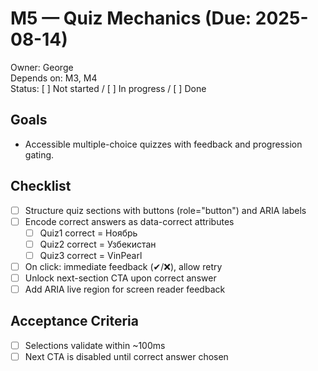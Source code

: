 # M5 — Quiz Mechanics (Due: 2025-08-14)

Owner: George  
Depends on: M3, M4  
Status: [ ] Not started / [ ] In progress / [ ] Done

## Goals

- Accessible multiple-choice quizzes with feedback and progression gating.

## Checklist

- [ ] Structure quiz sections with buttons (role="button") and ARIA labels
- [ ] Encode correct answers as data-correct attributes
  - [ ] Quiz1 correct = Ноябрь
  - [ ] Quiz2 correct = Узбекистан
  - [ ] Quiz3 correct = VinPearl
- [ ] On click: immediate feedback (✔/❌), allow retry
- [ ] Unlock next-section CTA upon correct answer
- [ ] Add ARIA live region for screen reader feedback

## Acceptance Criteria

- [ ] Selections validate within ~100ms
- [ ] Next CTA is disabled until correct answer chosen
